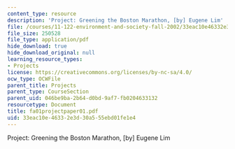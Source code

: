 ```yaml
---
content_type: resource
description: 'Project: Greening the Boston Marathon, [by] Eugene Lim'
file: /courses/11-122-environment-and-society-fall-2002/33eac10e46332e3d30a555ebd01fe1e4_fa01projectpaper01.pdf
file_size: 250528
file_type: application/pdf
hide_download: true
hide_download_original: null
learning_resource_types:
- Projects
license: https://creativecommons.org/licenses/by-nc-sa/4.0/
ocw_type: OCWFile
parent_title: Projects
parent_type: CourseSection
parent_uid: 046be9ba-2b64-d0bd-9af7-fb0204633132
resourcetype: Document
title: fa01projectpaper01.pdf
uid: 33eac10e-4633-2e3d-30a5-55ebd01fe1e4
---
```

Project: Greening the Boston Marathon, [by] Eugene Lim